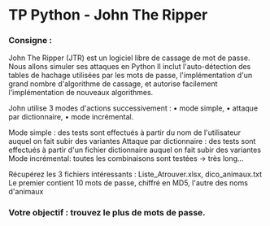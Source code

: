 # TP Python - John The Ripper

### Consigne :

John The Ripper (JTR) est un logiciel libre de cassage de mot de passe. Nous allons simuler ses attaques en Python
Il inclut l'auto-détection des tables de hachage utilisées par les mots de passe, l'implémentation d'un grand nombre d'algorithme de cassage, et autorise facilement l'implémentation de nouveaux algorithmes. 

John utilise 3 modes d'actions successivement : 
•	mode simple, 
•	attaque par dictionnaire, 
•	mode incrémental. 

Mode simple : des tests sont effectués à partir du nom de l'utilisateur auquel on fait subir des variantes Attaque par dictionnaire : des tests sont effectués à partir d'un fichier dictionnaire auquel on fait subir des variantes 
Mode incrémental: toutes les combinaisons sont testées -> très long...

Récupérez les 3 fichiers intéressants : Liste_Atrouver.xlsx, dico_animaux.txt 
Le premier contient 10 mots de passe, chiffré en MD5, l'autre des noms d'animaux 


### Votre objectif : trouvez le plus de mots de passe. 

